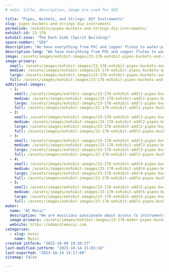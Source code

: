```yaml
---
# note: title, description, image are used for SEO

title: "Pipes, Buckets, and Strings: DIY Instruments"
slug: pipes-buckets-and-strings-diy-instruments
permalink: /exhibits/pipes-buckets-and-strings-diy-instruments/
exhibit-id: 23-178
exhibit-zone: "The Dark Side (Spirit Building)"
space-number: "SE6"
description: "We have everything from PVC and copper flutes to water-pipe trombones to washtub basses and more!"
description-long: "We have everything from PVC and copper flutes to water-pipe trombones to washtub basses and more! We're bringing instruments that can be done start to finish at home in just a few minutes, up to some multi-weekend undertakings. We are musicians passionate about access to instruments that have put together a few low-cost kid-friendly instrument projects that can be done at home."
image: /assets/images/exhibit-images/23-178-exhibit-pipes-buckets-and-strings-diy-instruments-pxl-20231001-002031733-large.jpg
image-primary: 
  small: /assets/images/exhibit-images/23-178-exhibit-pipes-buckets-and-strings-diy-instruments-pxl-20231001-002031733-small.jpg
  medium: /assets/images/exhibit-images/23-178-exhibit-pipes-buckets-and-strings-diy-instruments-pxl-20231001-002031733-medium.jpg
  large: /assets/images/exhibit-images/23-178-exhibit-pipes-buckets-and-strings-diy-instruments-pxl-20231001-002031733-large.jpg
  full: /assets/images/exhibit-images/23-178-exhibit-pipes-buckets-and-strings-diy-instruments-pxl-20231001-002031733-full.jpg
additional-images: 
  - 1:
    small: /assets/images/exhibit-images/23-178-exhibit-addl1-pipes-buckets-and-strings-diy-instruments-pxl-20230930-210627105-small.jpg
    medium: /assets/images/exhibit-images/23-178-exhibit-addl1-pipes-buckets-and-strings-diy-instruments-pxl-20230930-210627105-medium.jpg
    large: /assets/images/exhibit-images/23-178-exhibit-addl1-pipes-buckets-and-strings-diy-instruments-pxl-20230930-210627105-large.jpg
    full: /assets/images/exhibit-images/23-178-exhibit-addl1-pipes-buckets-and-strings-diy-instruments-pxl-20230930-210627105-full.jpg
  - 2:
    small: /assets/images/exhibit-images/23-178-exhibit-addl2-pipes-buckets-and-strings-diy-instruments-pxl-20230930-235757049-small.jpg
    medium: /assets/images/exhibit-images/23-178-exhibit-addl2-pipes-buckets-and-strings-diy-instruments-pxl-20230930-235757049-medium.jpg
    large: /assets/images/exhibit-images/23-178-exhibit-addl2-pipes-buckets-and-strings-diy-instruments-pxl-20230930-235757049-large.jpg
    full: /assets/images/exhibit-images/23-178-exhibit-addl2-pipes-buckets-and-strings-diy-instruments-pxl-20230930-235757049-full.jpg
  - 3:
    small: /assets/images/exhibit-images/23-178-exhibit-addl3-pipes-buckets-and-strings-diy-instruments-pxl-20230930-235819870-small.jpg
    medium: /assets/images/exhibit-images/23-178-exhibit-addl3-pipes-buckets-and-strings-diy-instruments-pxl-20230930-235819870-medium.jpg
    large: /assets/images/exhibit-images/23-178-exhibit-addl3-pipes-buckets-and-strings-diy-instruments-pxl-20230930-235819870-large.jpg
    full: /assets/images/exhibit-images/23-178-exhibit-addl3-pipes-buckets-and-strings-diy-instruments-pxl-20230930-235819870-full.jpg
  - 4:
    small: /assets/images/exhibit-images/23-178-exhibit-addl4-pipes-buckets-and-strings-diy-instruments-pxl-20230930-235913503-small.jpg
    medium: /assets/images/exhibit-images/23-178-exhibit-addl4-pipes-buckets-and-strings-diy-instruments-pxl-20230930-235913503-medium.jpg
    large: /assets/images/exhibit-images/23-178-exhibit-addl4-pipes-buckets-and-strings-diy-instruments-pxl-20230930-235913503-large.jpg
    full: /assets/images/exhibit-images/23-178-exhibit-addl4-pipes-buckets-and-strings-diy-instruments-pxl-20230930-235913503-full.jpg
  - 5:
    small: /assets/images/exhibit-images/23-178-exhibit-addl5-pipes-buckets-and-strings-diy-instruments-pxl-20230930-235924257-small.jpg
    medium: /assets/images/exhibit-images/23-178-exhibit-addl5-pipes-buckets-and-strings-diy-instruments-pxl-20230930-235924257-medium.jpg
    large: /assets/images/exhibit-images/23-178-exhibit-addl5-pipes-buckets-and-strings-diy-instruments-pxl-20230930-235924257-large.jpg
    full: /assets/images/exhibit-images/23-178-exhibit-addl5-pipes-buckets-and-strings-diy-instruments-pxl-20230930-235924257-full.jpg
maker: 
  name: "AC Music"
  description: "We are musicians passionate about access to instruments that have put together a few low-cost kid-friendly instrument projects that can be done at home."
  image-primary: /assets/images/exhibit-images/23-178-maker-pipes-buckets-and-strings-diy-instruments-img-20231009-172919-medium.jpg
  website: https://adamcolemusic.com
categories: 
  - slug: music
    name: Music
created-jotform: "2023-10-09 19:30:37"
last-modified-jotform: "2023-10-14 15:03:18"
last-exported: "2023-10-14 15:17:08"
sitemap: false

---
```

